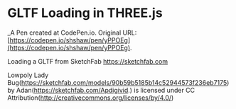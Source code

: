 # GLTF Loading in THREE.js 
 _A Pen created at CodePen.io. Original URL: [https://codepen.io/shshaw/pen/yPPOEg](https://codepen.io/shshaw/pen/yPPOEg).

 Loading a GLTF from SketchFab https://sketchfab.com

Lowpoly Lady Bug(https://sketchfab.com/models/90b59b5185b14c52944573f236eb7175) by Adan(https://sketchfab.com/Apdigivid.) is licensed under CC Attribution(http://creativecommons.org/licenses/by/4.0/)
